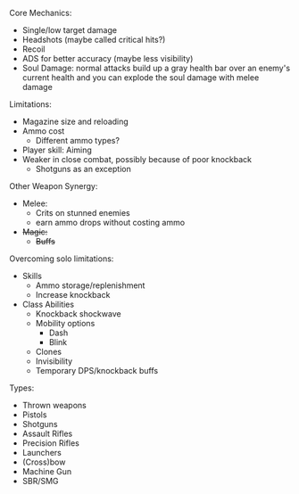 Core Mechanics:
- Single/low target damage
- Headshots (maybe called critical hits?)
- Recoil
- ADS for better accuracy (maybe less visibility)
- Soul Damage: normal attacks build up a gray health bar over an enemy's current health and you can explode the soul damage with melee damage

Limitations:
- Magazine size and reloading
- Ammo cost
	- Different ammo types?
- Player skill: Aiming
- Weaker in close combat, possibly because of poor knockback
	- Shotguns as an exception

Other Weapon Synergy:
- Melee: 
	- Crits on stunned enemies
	- earn ammo drops without costing ammo
- ~~Magic:~~
	- ~~Buffs~~

Overcoming solo limitations:
- Skills
	- Ammo storage/replenishment
	- Increase knockback
- Class Abilities
	- Knockback shockwave
	- Mobility options
		- Dash
		- Blink
	- Clones
	- Invisibility
	- Temporary DPS/knockback buffs

Types:
- Thrown weapons
- Pistols
- Shotguns
- Assault Rifles
- Precision Rifles
- Launchers
- (Cross)bow
- Machine Gun
- SBR/SMG